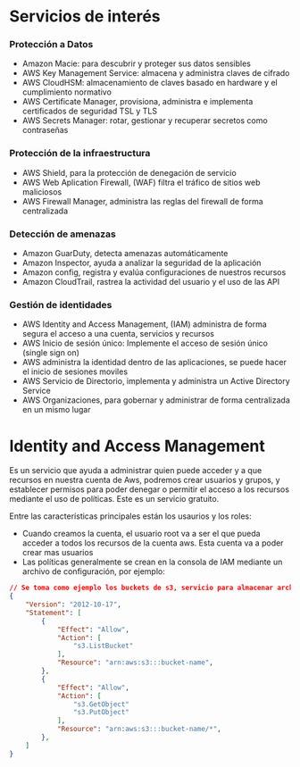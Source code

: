 # Servicios de interés

### Protección a Datos
- Amazon Macie: para descubrir y proteger sus datos sensibles
- AWS Key Management Service: almacena y administra claves de cifrado
- AWS CloudHSM: almacenamiento de claves basado en hardware y el cumplimiento normativo
- AWS Certificate Manager, provisiona, administra e implementa certificados de seguridad TSL y TLS
- AWS Secrets Manager: rotar, gestionar y recuperar secretos como contraseñas
### Protección de la infraestructura
- AWS Shield, para la protección de denegación de servicio
- AWS Web Aplication Firewall, (WAF) filtra el tráfico de sitios web maliciosos
- AWS Firewall Manager, administra las reglas del firewall de forma centralizada
### Detección de amenazas
- Amazon GuarDuty, detecta amenazas automáticamente
- Amazon Inspector, ayuda a analizar la seguridad de la aplicación
- Amazon config, registra y evalúa configuraciones de nuestros recursos
- Amazon CloudTrail, rastrea la actividad del usuario y el uso de las API
### Gestión de identidades
- AWS Identity and Access Management, (IAM) administra de forma segura el acceso a una cuenta, servicios y recursos
- AWS Inicio de sesión único: Implemente el acceso de sesión único (single sign on)
- AWS administra la identidad dentro de las aplicaciones, se puede hacer el inicio de sesiones moviles
- AWS Servicio de Directorio, implementa y administra un Active Directory Service
- AWS Organizaciones, para gobernar y administrar de forma centralizada en un mismo lugar


# Identity and Access Management

Es un servicio que ayuda a administrar quien puede acceder y a que recursos en nuestra cuenta de Aws, podremos crear usuarios y grupos, y establecer permisos para poder denegar o permitir el acceso a los recursos mediante el uso de políticas. Este es un servicio gratuito.

Entre las características principales están los usaurios y los roles:
- Cuando creamos la cuenta, el usuario root va a ser el que pueda acceder a todos los recursos de la cuenta aws. Esta cuenta va a poder crear mas usuarios
- Las políticas generalmente se crean en la consola de IAM mediante un archivo de configuración, por ejemplo:
```json
// Se toma como ejemplo los buckets de s3, servicio para almacenar archivos
{
    "Version": "2012-10-17",
    "Statement": [
        {
            "Effect": "Allow",
            "Action": [
                "s3.ListBucket"
            ],
            "Resource": "arn:aws:s3:::bucket-name",
        },
        {
            "Effect": "Allow",
            "Action": [
                "s3.GetObject"
                "s3.PutObject"
            ],
            "Resource": "arn:aws:s3:::bucket-name/*",
        },
    ]
}
```